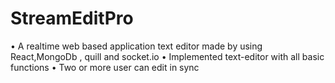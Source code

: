 # StreamEditPro
• A realtime web based application text editor made by using React,MongoDb , quill and socket.io
• Implemented text-editor with all basic functions
• Two or more user can edit in sync
